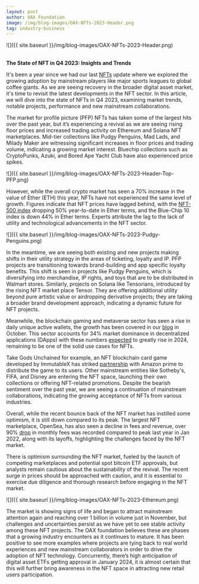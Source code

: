 ```yaml
---
layout: post
author: OAX Foundation
image: /img/blog-images/OAX-NFTs-2023-Header.png
tag: industry-business
---
```


![]({{ site.baseurl }}/img/blog-images/OAX-NFTs-2023-Header.png)

<br><b>The State of NFT in Q4 2023: Insights and Trends</b>

It's been a year since we had our last <a href="https://www.oax.org/2022/10/06/NFT-Market-Updates-and-Intellectual-Property-Conversations.html">NFTs</a> update where we explored the growing adoption by mainstream players like major sports leagues to global coffee giants. As we are seeing recovery in the broader digital asset market, it's time to revisit the latest developments in the NFT sector. In this article, we will dive into the state of NFTs in Q4 2023, examining market trends, notable projects, performance and new mainstream collaborations.

The market for profile picture (PFP) NFTs has taken some of the largest hits over the past year, but it’s experiencing a revival as we are seeing rising floor prices and increased trading activity on Ethereum and Solana NFT marketplaces. Mid-tier collections like Pudgy Penguins, Mad Lads, and Milady Maker are witnessing significant increases in floor prices and trading volume, indicating a growing market interest. Bluechip collections such as CryptoPunks, Azuki, and Bored Ape Yacht Club have also experienced price spikes.

![]({{ site.baseurl }}/img/blog-images/OAX-NFTs-2023-Header-Top-PFP.png)

However, while the overall crypto market has seen a 70% increase in the value of Ether (ETH) this year, NFTs have not experienced the same level of growth. Figures indicate that NFT prices have lagged behind, with the <a href="https://pro.nansen.ai/nft-indexes">NFT-500 index</a> dropping 50% year-to-date in Ether terms, and the Blue-Chip 10 index is down 44% in Ether terms. Experts attribute the lag to the lack of utility and technological advancements in the NFT sector.


![]({{ site.baseurl }}/img/blog-images/OAX-NFTs-2023-Pudgy-Penguins.png)

In the meantime, we are seeing both existing and new projects making shifts in their utility strategy in the areas of ticketing, loyalty and IP. PFP projects are transitioning towards brand-building and app specific loyalty benefits. This shift is seen in projects like Pudgy Penguins, which is diversifying into merchandise, IP rights, and toys that are to be distributed in Walmart stores. Similarly, projects on Solana like Tensorians, introduced by the rising NFT market place Tensor. They are offering additional utility beyond pure artistic value or airdropping derivative projects; they are taking a broader brand development approach, indicating a dynamic future for NFT projects.

Meanwhile, the blockchain gaming and metaverse sector has seen a rise in daily unique active wallets, the growth has been covered in our <a href="https://www.oax.org/2023/10/24/The-Transforming-State-of-GameFi-and-the-Metaverse.html">blog</a> in October. This sector accounts for 34% market dominance in decentralized applications (DApps) with these numbers <a href="https://cointelegraph.com/news/web3-gaming-gets-bull-market-boost-new-launches-says-animoca-sandbox-founders">expected</a> to greatly rise in 2024, remaining to be one of the solid use cases for NFTs. 

Take Gods Unchained for example, an NFT blockchain card game developed by ImmutableX has striked <a href="https://decrypt.co/208712/amazon-prime-giving-out-free-card-packs-nft-game-gods-unchained">partnership</a> with Amazon prime to distribute the game to its users. Other mainstream entities like Sotheby's, FIFA, and Disney are entering the NFT space, launching their own collections or offering NFT-related promotions. Despite the bearish sentiment over the past year, we are seeing a continuation of mainstream collaborations, indicating the growing acceptance of NFTs from various industries. 

Overall, while the recent bounce back of the NFT market has instilled some optimism, it is still down compared to its peak. The largest NFT marketplace, OpenSea, has also seen a decline in fees and revenue, over 90% <a href="https://defillama.com/protocol/opensea?fees=true&revenue=true&groupBy=monthly">drop</a> in monthly fees was recorded compared to peak last year in Jan 2022, along with its layoffs, highlighting the challenges faced by the NFT market. 

There is optimism surrounding the NFT market, fueled by the launch of competing marketplaces and potential spot bitcoin ETF approvals, but analysts remain cautious about the sustainability of the revival. The recent surge in prices should be approached with caution, and it is essential to exercise due diligence and thorough research before engaging in the NFT market. 

![]({{ site.baseurl }}/img/blog-images/OAX-NFTs-2023-Ethereum.png)

The market is showing signs of life and began to attract mainstream attention again and reaching over 1 billion in volume just in November, but challenges and uncertainties persist as we have yet to see stable activity among these NFT projects. The OAX foundation believes these are phases that a growing industry encounters as it continues to mature. It has been positive to see more examples where projects are tying back to real world experiences and new mainstream collaborators in order to drive the adoption of NFT technology. Concurrently, there’s high anticipation of digital asset ETFs getting approval in January 2024, it is almost certain that this will further bring awareness in the NFT space in attracting new retail users participation. 
